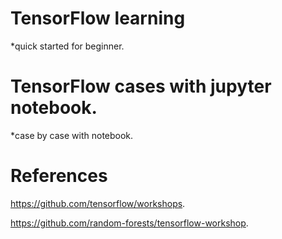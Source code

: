# TensorFlow learning 

*quick started for beginner. 

# TensorFlow cases with jupyter notebook.

*case by case with notebook.

# References

https://github.com/tensorflow/workshops.

https://github.com/random-forests/tensorflow-workshop.